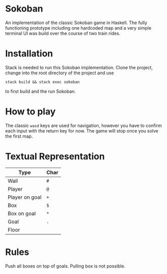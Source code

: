 # Sokoban

An implementation of the classic Sokoban game in Haskell. The fully functioning
prototype including one hardcoded map and a very simple terminal UI was build
over the course of two train rides.

# Installation

Stack is needed to run this Sokoban implementation. Clone the project, change
into the root directory of the project and use

```
stack build && stack exec sokoban
```

to first build and the run Sokoban.

# How to play

The classic `wasd` keys are used for navigation, however you have to confirm
each input with the return key for now. The game will stop once you solve the
first map.

# Textual Representation

| Type           | Char |
|----------------|------|
| Wall           | `#`  |
| Player         | `@`  |
| Player on goal | `+`  |
| Box            | `$`  |
| Box on goal    | `*`  |
| Goal           | `.`  |
| Floor          | ` `  |

# Rules

Push all boxes on top of goals. Pulling box is not possible.
